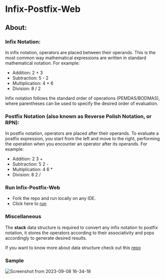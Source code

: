 # Infix-Postfix-Web

## About:

### Infix Notation:

 In infix notation, operators are placed between their operands. This is the most common way mathematical expressions are written in standard mathematical notation. For example:
- Addition: 2 + 3
- Subtraction: 5 - 2
- Multiplication: 4 * 6
- Division: 8 / 2
  
Infix notation follows the standard order of operations (PEMDAS/BODMAS), where parentheses can be used to specify the desired order of evaluation.

### Postfix Notation (also known as Reverse Polish Notation, or RPN):
In postfix notation, operators are placed after their operands. To evaluate a postfix expression, you start from the left and move to the right, performing the operation when you encounter an operator after its operands. For example:
- Addition: 2 3 +
- Subtraction: 5 2 -
- Multiplication: 4 6 *
- Division: 8 2 /

### Run Infix-Postfix-Web

- Fork the repo and run locally on any IDE.
- Click here to [run](https://masterujjval.github.io/Infix-Postfix-Web/)

### Miscellaneous 

The **stack** data structure is required to convert any infix notation to postfix notation, it stores the operators according to their associativity and pops accordingly to generate desired results.

If you want to know more about data structure check out this [repo](https://github.com/masterujjval/ds-carnival)

### Sample

![Screenshot from 2023-09-08 16-34-18](https://github.com/masterujjval/Infix-Postfix-Web/assets/64778409/93aae61f-ebc9-4046-ba71-f6764429a775)
